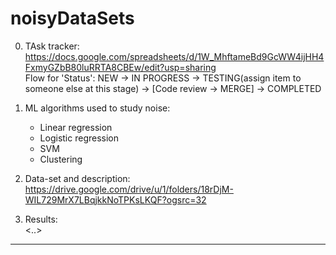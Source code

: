 # noisyDataSets

0. TAsk tracker:<br>
https://docs.google.com/spreadsheets/d/1W_MhftameBd9GcWW4ijHH4FxmyGZbB80luRRTA8CBEw/edit?usp=sharing <br>
Flow for 'Status': NEW -> IN PROGRESS -> TESTING(assign item to someone else at this stage) -> [Code review -> MERGE] -> COMPLETED

1. ML algorithms used to study noise:
    - Linear regression
    - Logistic regression
    - SVM
    - Clustering

2. Data-set and description:<br>
   https://drive.google.com/drive/u/1/folders/18rDjM-WIL729MrX7LBqjkkNoTPKsLKQF?ogsrc=32


3. Results:<br>
   <..>

________________________________________________________________________________________________________________________________

